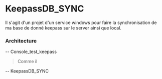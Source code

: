 # KeepassDB_SYNC
Il s'agit d'un projet d'un service windows pour faire la synchronisation de ma base de donné keepass sur le server ainsi que local.

### Architecture
-- Console_test_keepass
> Comme il

-- KeepassDB_SYNC